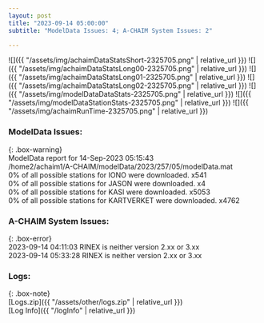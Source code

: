 ```yaml
---
layout: post
title: "2023-09-14 05:00:00"
subtitle: "ModelData Issues: 4; A-CHAIM System Issues: 2"

---
```


![]({{ "/assets/img/achaimDataStatsShort-2325705.png" | relative_url }})
![]({{ "/assets/img/achaimDataStatsLong00-2325705.png" | relative_url }})
![]({{ "/assets/img/achaimDataStatsLong01-2325705.png" | relative_url }})
![]({{ "/assets/img/achaimDataStatsLong02-2325705.png" | relative_url }})
![]({{ "/assets/img/modelDataDataStats-2325705.png" | relative_url }})
![]({{ "/assets/img/modelDataStationStats-2325705.png" | relative_url }})
![]({{ "/assets/img/achaimRunTime-2325705.png" | relative_url }})


### ModelData Issues:  
  
{: .box-warning}  
 ModelData report for 14-Sep-2023 05:15:43   
 /home2/achaim1/A-CHAIM/modelData/2023/257/05/modelData.mat   
 0% of all possible stations for IONO were downloaded. x541   
 0% of all possible stations for JASON were downloaded. x4   
 0% of all possible stations for KASI were downloaded. x5053   
 0% of all possible stations for KARTVERKET were downloaded. x4762   
  
### A-CHAIM System Issues:  
  
{: .box-error}  
2023-09-14 04:11:03 RINEX is neither version 2.xx or 3.xx  
2023-09-14 05:33:28 RINEX is neither version 2.xx or 3.xx  

### Logs:  
  
{: .box-note}  
[Logs.zip]({{ "/assets/other/logs.zip" | relative_url }})  
[Log Info]({{ "/logInfo" | relative_url }})  
